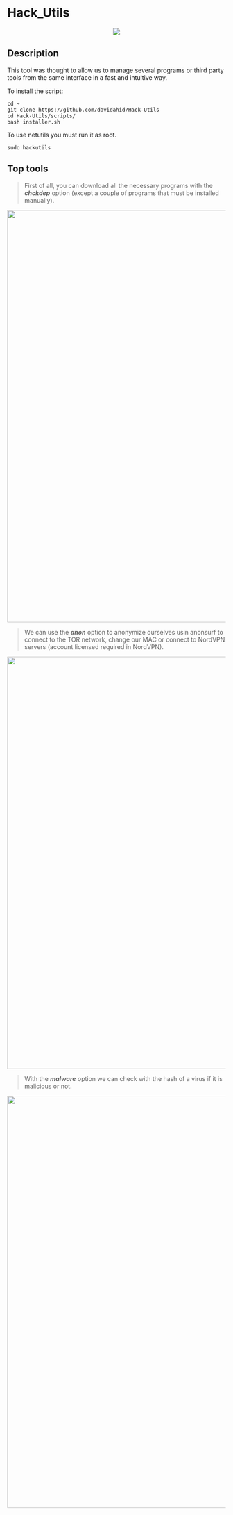 # Hack_Utils

<p align="center">
  <img src="https://github.com/davidahid/Hack-Utils/blob/master/images/banner_menu.png">
</p>

## Description
This tool was thought to allow us to manage several programs or third party tools from the same interface in a fast and intuitive way.

To install the script:
```
cd ~
git clone https://github.com/davidahid/Hack-Utils
cd Hack-Utils/scripts/
bash installer.sh
```

To use netutils you must run it as root.
```
sudo hackutils
```

## Top tools

> First of all, you can download all the necessary programs with the ***chckdep*** option (except a couple of programs that must be installed manually).
<p align="center">
  <img src="https://github.com/davidahid/Hack-Utils/blob/master/images/chkdep.png" width="950">
</p>

> We can use the ***anon*** option to anonymize ourselves usin anonsurf to connect to the TOR network, change our MAC or connect to NordVPN servers (account licensed required in NordVPN).
<p align="center">
  <img src="https://github.com/davidahid/Hack-Utils/blob/master/images/anon_nord.gif" width="950">
</p>

> With the ***malware*** option we can check with the hash of a virus if it is malicious or not.  
<p align="center">
  <img src="https://github.com/davidahid/Hack-Utils/blob/master/images/malware.gif" width="950">
</p>
